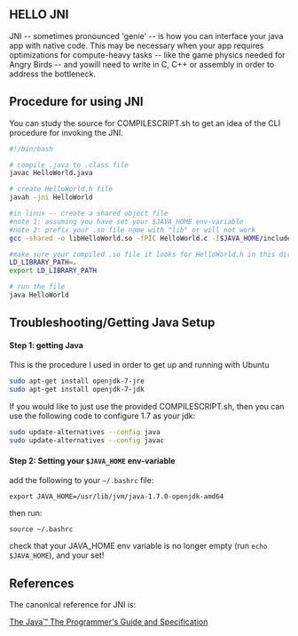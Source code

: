 ## HELLO JNI

JNI -- sometimes pronounced 'genie' -- is how you can interface your java app with native code. This may be necessary when your app requires optimizations for compute-heavy tasks -- like the game physics needed for Angry Birds -- and yowill need to write in C, C++ or assembly in order to address the bottleneck.

## Procedure for using JNI

You can study the source for COMPILESCRIPT.sh to get an idea of the CLI procedure for invoking the JNI.

```bash
#!/bin/bash

# compile .java to .class file
javac HelloWorld.java

# create HelloWorld.h file
javah -jni HelloWorld

#in linux -- create a shared object file
#note 1: assuming you have set your $JAVA_HOME env-variable
#note 2: prefix your .so file name with "lib" or will not work
gcc -shared -o libHelloWorld.so -fPIC HelloWorld.c -I$JAVA_HOME/include -I$JAVA_HOME/include/linux 

#make sure your compiled .so file it looks for HelloWorld.h in this directory (or you can change the linked library path)
LD_LIBRARY_PATH=.
export LD_LIBRARY_PATH

# run the file
java HelloWorld
```

## Troubleshooting/Getting Java Setup


#### Step 1: getting Java

This is the procedure I used in order to get up and running with Ubuntu

```bash
sudo apt-get install openjdk-7-jre
sudo apt-get install openjdk-7-jdk
```

If you would like to just use the provided COMPILESCRIPT.sh, 
then you can use the following code to configure 1.7 as your jdk:

```bash
sudo update-alternatives --config java
sudo update-alternatives --config javac
```

#### Step 2: Setting your `$JAVA_HOME` env-variable

add the following to your `~/.bashrc` file:

`export JAVA_HOME=/usr/lib/jvm/java-1.7.0-openjdk-amd64`

then run:

`source ~/.bashrc`

check that your JAVA_HOME env variable is
no longer empty (run `echo $JAVA_HOME`), and your set!

## References

The canonical reference for JNI is:

[The Java™ The Programmer's Guide and Specification](https://www.fer.unizg.hr/_download/repository/jni.pdf)


